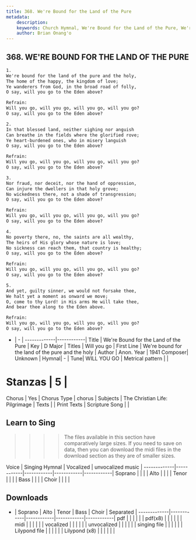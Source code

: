 ```yaml
---
title: 368. We're Bound for the Land of the Pure
metadata:
    description: 
    keywords: Church Hymnal, We're Bound for the Land of the Pure, We're bound for the land of the pure and the holy, Will you go
    author: Brian Onang'o
---
```



## 368. WE'RE BOUND FOR THE LAND OF THE PURE

```txt
1.
We're bound for the land of the pure and the holy, 
The home of the happy, the kingdom of love; 
Ye wanderers from God, in the broad road of folly, 
O say, will you go to the Eden above? 

Refrain:
Will you go, will you go, will you go, will you go? 
O say, will you go to the Eden above? 

2.
In that blessed land, neither sighing nor anguish 
Can breathe in the fields where the glorified rove; 
Ye heart-burdened ones, who in misery languish 
O say, will you go to the Eden above? 

Refrain:
Will you go, will you go, will you go, will you go? 
O say, will you go to the Eden above? 

3.
Nor fraud, nor deceit, nor the hand of oppression, 
Can injure the dwellers in that holy grove; 
No wickedness there, not a shade of transgression; 
O say, will you go to the Eden above? 

Refrain:
Will you go, will you go, will you go, will you go? 
O say, will you go to the Eden above? 

4.
No poverty there, no, the saints are all wealthy, 
The heirs of His glory whose nature is love; 
No sickness can reach them, that country is healthy; 
O say, will you go to the Eden above? 

Refrain:
Will you go, will you go, will you go, will you go? 
O say, will you go to the Eden above? 

5.
And yet, guilty sinner, we would not forsake thee, 
We halt yet a moment as onward we move; 
O, come to thy Lord! in His arms He will take thee, 
And bear thee along to the Eden above.

Refrain:
Will you go, will you go, will you go, will you go? 
O say, will you go to the Eden above? 

```

- |   -  |
-------------|------------|
Title | We're Bound for the Land of the Pure |
Key | D Major |
Titles | Will you go |
First Line | We're bound for the land of the pure and the holy |
Author | Anon.
Year | 1941
Composer| Unknown |
Hymnal|  - |
Tune| WILL YOU GO |
Metrical pattern | |
# Stanzas | 5 |
Chorus | Yes |
Chorus Type | chorus |
Subjects | The Christian Life: Pilgrimage |
Texts |  |
Print Texts | 
Scripture Song |  |
  
## Learn to Sing

>>>> The files available in this section have comparatively large sizes. If you need to save on data, then you can download the midi files in the download section as they are of smaller sizes.

Voice |  Singing Hymnal | Vocalized | unvocalized music |
-------------|------------|------------|------------|------------|
Soprano | | | |
Alto | | | |
Tenor | | | |
Bass | | | |
Choir | | | |

## Downloads

- |  Soprano | Alto | Tenor | Bass | Choir | Separated |
-------------|------------|------------|------------|------------|
pdf | | | | | |
pdf(x8) | | | | | |
midi | | | | | |
vocalized | | | | | |
unvocalized | | | | | |
singing file | | | | | |
Lilypond file | | | | | |
Lilypond (x8) | | | | | |
  